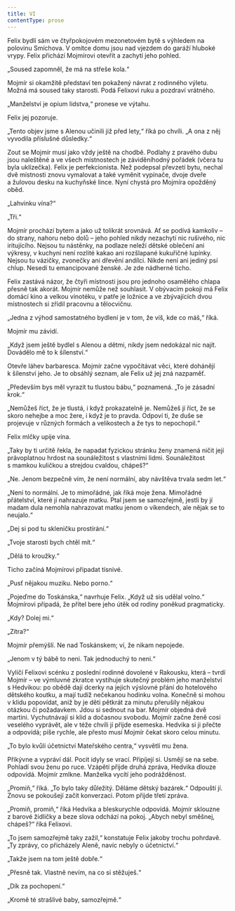 ```yaml
---
title: VI
contentType: prose
---
```


Felix bydlí sám ve čtyřpokojovém mezonetovém bytě s výhledem na polovinu Smíchova. V omítce domu jsou nad vjezdem do garáží hluboké vrypy. Felix přichází Mojmírovi otevřít a zachytí jeho pohled.

„Soused zapomněl, že má na střeše kola.“

Mojmír si okamžitě představí ten pokažený návrat z rodinného výletu. Možná má soused taky starosti. Podá Felixovi ruku a pozdraví vrátného.

„Manželství je opium lidstva,“ pronese ve výtahu.

Felix jej pozoruje.

„Tento objev jsme s Alenou učinili již před lety,“ říká po chvíli. „A ona z něj vyvodila příslušné důsledky.“

Zout se Mojmír musí jako vždy ještě na chodbě. Podlahy z pravého dubu jsou naleštěné a ve všech místnostech je záviděníhodný pořádek (včera tu byla uklízečka). Felix je perfekcionista. Než podepsal převzetí bytu, nechal dvě místnosti znovu vymalovat a také vyměnit vypínače, dvoje dveře a žulovou desku na kuchyňské lince. Nyní chystá pro Mojmíra opožděný oběd.

„Lahvinku vína?“

„Tři.“

Mojmír prochází bytem a jako už tolikrát srovnává. Ať se podívá kamkoliv – do strany, nahoru nebo dolů – jeho pohled nikdy nezachytí nic rušivého, nic iritujícího. Nejsou tu nástěnky, na podlaze neleží dětské oblečení ani výkresy, v kuchyni není rozlité kakao ani rozšlapané kukuřičné lupínky. Nejsou tu vázičky, zvonečky ani dřevění andílci. Nikde není ani jediný psí chlup. Nesedí tu emancipované ženské. Je zde nádherné ticho.

Felix zastává názor, že čtyři místnosti jsou pro jednoho osamělého chlapa přesně tak akorát. Mojmír nemůže než souhlasit. V obývacím pokoji má Felix domácí kino a velkou vinotéku, v patře je ložnice a ve zbývajících dvou místnostech si zřídil pracovnu a tělocvičnu.

„Jedna z výhod samostatného bydlení je v tom, že víš, kde co máš,“ říká.

Mojmír mu závidí.

„Když jsem ještě bydlel s Alenou a dětmi, nikdy jsem nedokázal nic najít. Dovádělo mě to k šílenství.“

Otevře láhev barbaresca. Mojmír začne vypočítávat věci, které dohánějí k šílenství jeho. Je to obsáhlý seznam, ale Felix už jej zná nazpaměť.

„Především bys měl vyrazit tu tlustou bábu,“ poznamená. „To je zásadní krok.“

„Nemůžeš říct, že je tlustá, i když prokazatelně je. Nemůžeš jí říct, že se skoro nehejbe a moc žere, i když je to pravda. Odpoví ti, že duše se projevuje v různých formách a velikostech a že tys to nepochopil.“

Felix mlčky upije vína.

„Taky by ti určitě řekla, že napadat fyzickou stránku ženy znamená ničit její právoplatnou hrdost na sounáležitost s vlastními lidmi. Sounáležitost s mamkou kuličkou a strejdou cvaldou, chápeš?“

„Ne. Jenom bezpečně vím, že není normální, aby návštěva trvala sedm let.“

„Není to normální. Je to mimořádné, jak říká moje žena. Mimořádné přátelství, které jí nahrazuje matku. Ptal jsem se samozřejmě, jestli by jí madam dula nemohla nahrazovat matku jenom o víkendech, ale nějak se to neujalo.“

„Dej si pod tu skleničku prostírání.“

„Tvoje starosti bych chtěl mít.“

„Dělá to kroužky.“

Ticho začíná Mojmírovi připadat tísnivé.

„Pusť nějakou muziku. Nebo porno.“

„Pojeďme do Toskánska,“ navrhuje Felix. „Když už sis udělal volno.“ Mojmírovi připadá, že přítel bere jeho útěk od rodiny poněkud pragmaticky.

„Kdy? Dolej mi.“

„Zítra?“

Mojmír přemýšlí. Ne nad Toskánskem; ví, že nikam nepojede.

„Jenom v tý bábě to neni. Tak jednoduchý to neni.“

Vylíčí Felixovi scénku z poslední rodinné dovolené v Rakousku, která – tvrdí Mojmír – ve výmluvné zkratce vystihuje skutečný problém jeho manželství s Hedvikou: po obědě dají dcerky na jejich výslovné přání do hotelového dětského koutku, a mají tudíž nečekanou hodinku volna. Konečně si mohou v klidu popovídat, aniž by je děti pětkrát za minutu přerušily nějakou otázkou či požadavkem. Jdou si sednout na bar. Mojmír objedná dvě martini. Vychutnávají si klid a dočasnou svobodu. Mojmír začne ženě cosi veselého vyprávět, ale v téže chvíli jí přijde esemeska. Hedvika si ji přečte a odpovídá; píše rychle, ale přesto musí Mojmír čekat skoro celou minutu.

„To bylo kvůli účetnictví Mateřského centra,“ vysvětlí mu žena.

Přikývne a vypráví dál. Pocit idyly se vrací. Připíjejí si. Usmějí se na sebe. Pohladí svou ženu po ruce. Vzápětí přijde druhá zpráva, Hedvika dlouze odpovídá. Mojmír zmlkne. Manželka vycítí jeho podrážděnost.

„Promiň,“ říká. „To bylo taky důležitý. Děláme dětský bazárek.“ Odpouští jí. Znovu se pokoušejí začít konverzaci. Potom přijde třetí zpráva.

„Promiň, promiň,“ říká Hedvika a bleskurychle odpovídá. Mojmír sklouzne z barové židličky a beze slova odchází na pokoj. „Abych nebyl směšnej, chápeš?“ říká Felixovi.

„To jsem samozřejmě taky zažil,“ konstatuje Felix jakoby trochu pohrdavě. „Ty zprávy, co přicházely Aleně, navíc nebyly o účetnictví.“

„Takže jsem na tom ještě dobře.“

„Přesně tak. Vlastně nevím, na co si stěžuješ.“

„Dík za pochopení.“

„Kromě té strašlivé baby, samozřejmě.“
